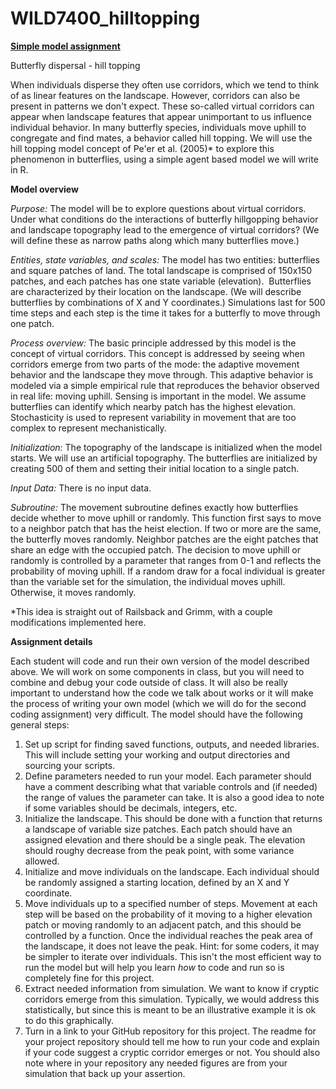 # WILD7400_hilltopping

**[Simple model assignment](https://auburn.instructure.com/courses/1390015/assignments/11090050)**

Butterfly dispersal - hill topping

When individuals disperse they often use corridors, which we tend to think of as linear features on the landscape. However, corridors can also be present in patterns we don't expect. These so-called virtual corridors can appear when landscape features that appear unimportant to us influence individual behavior. In many butterfly species, individuals move uphill to congregate and find mates, a behavior called hill topping. We will use the hill topping model concept of Pe'er et al. (2005)* to explore this phenomenon in butterflies, using a simple agent based model we will write in R.


**Model overview**

_Purpose:_
The model will be to explore questions about virtual corridors. Under what conditions do the interactions of butterfly hillgopping behavior and landscape topography lead to the emergence of virtual corridors? (We will define these as narrow paths along which many butterflies move.) 

_Entities, state variables, and scales:_
The model has two entities: butterflies and square patches of land. The total landscape is comprised of 150x150 patches, and each patches has one state variable (elevation).  Butterflies are characterized by their location on the landscape. (We will describe butterflies by combinations of X and Y coordinates.) Simulations last for 500 time steps and each step is the time it takes for a butterfly to move through one patch.

_Process overview:_
The basic principle addressed by this model is the concept of virtual corridors. This concept is addressed by seeing when corridors emerge from two parts of the mode: the adaptive movement behavior and the landscape they move through. This adaptive behavior is modeled via a simple empirical rule that reproduces the behavior observed in real life: moving uphill. Sensing is important in the model. We assume butterflies can identify which nearby patch has the highest elevation. Stochasticity is used to represent variability in movement that are too complex to represent mechanistically. 

_Initialization:_
The topography of the landscape is initialized when the model starts. We will use an artificial topography. The butterflies are initialized by creating 500 of them and setting their initial location to a single patch.

_Input Data:_
There is no input data.

_Subroutine:_
The movement subroutine defines exactly how butterflies decide whether to move uphill or randomly. This function first says to move to a neighbor patch that has the heist election. If two or more are the same, the butterfly moves randomly. Neighbor patches are the eight patches that share an edge with the occupied patch. The decision to move uphill or randomly is controlled by a parameter that ranges from 0-1 and reflects the probability of moving uphill. If a random draw for a focal individual is greater than the variable set for the simulation, the individual moves uphill. Otherwise, it moves randomly.

*This idea is straight out of Railsback and Grimm, with a couple modifications implemented here.



**Assignment details**

Each student will code and run their own version of the model described above. We will work on some components in class, but you will need to combine and debug your code outside of class. It will also be really important to understand how the code we talk about works or it will make the process of writing your own model (which we will do for the second coding assignment) very difficult. The model should have the following general steps:

1. Set up script for finding saved functions, outputs, and needed libraries. This will include setting your working and output directories and sourcing your scripts.
2. Define parameters needed to run your model. Each parameter should have a comment describing what that variable controls and (if needed) the range of values the parameter can take. It is also a good idea to note if some variables should be decimals, integers, etc.
3. Initialize the landscape. This should be done with a function that returns a landscape of variable size patches. Each patch should have an assigned elevation and there should be a single peak. The elevation should roughy decrease from the peak point, with some variance allowed.
4. Initialize and move individuals on the landscape. Each individual should be randomly assigned a starting location, defined by an X and Y coordinate.
5. Move individuals up to a specified number of steps. Movement at each step will be based on the probability of it moving to a higher elevation patch or moving randomly to an adjacent patch, and this should be controlled by a function. Once the individual reaches the peak area of the landscape, it does not leave the peak. Hint: for some coders, it may be simpler to iterate over individuals. This isn't the most efficient way to run the model but will help you learn *how* to code and run so is completely fine for this project.
6. Extract needed information from simulation. We want to know if cryptic corridors emerge from this simulation. Typically, we would address this statistically, but since this is meant to be an illustrative example it is ok to do this graphically.
7. Turn in a link to your GitHub repository for this project. The readme for your project repository should tell me how to run your code and explain if your code suggest a cryptic corridor emerges or not. You should also note where in your repository any needed figures are from your simulation that back up your assertion. 
